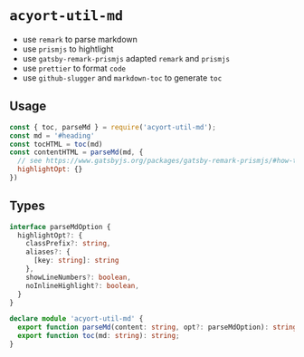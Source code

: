 # `acyort-util-md`

- use `remark` to parse markdown
- use `prismjs` to hightlight
- use `gatsby-remark-prismjs` adapted `remark` and `prismjs`
- use `prettier` to format `code`
- use `github-slugger` and `markdown-toc` to generate `toc`

## Usage

```javascript
const { toc, parseMd } = require('acyort-util-md');
const md = '#heading'
const tocHTML = toc(md)
const contentHTML = parseMd(md, {
  // see https://www.gatsbyjs.org/packages/gatsby-remark-prismjs/#how-to-use
  highlightOpt: {}
})
```

## Types

```typescript
interface parseMdOption {
  highlightOpt?: {
    classPrefix?: string,
    aliases?: {
      [key: string]: string
    },
    showLineNumbers?: boolean,
    noInlineHighlight?: boolean,
  }
}

declare module 'acyort-util-md' {
  export function parseMd(content: string, opt?: parseMdOption): string;
  export function toc(md: string): string;
}
```
